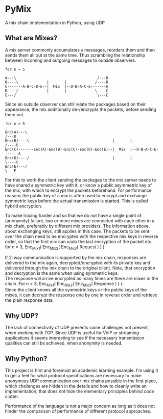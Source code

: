 # PyMix
A mix chain implementation in Python, using UDP

## What are Mixes?

A mix server commonly accumulates `n` messages, reorders them and then sends them all out at the same time. 
Thus scrambling the relationship between incoming and outgoing messages to outside observers.

    for n = 5
    
    A---\                                     /---D
    B----\             |       |             /----B
    C-------A-B-C-D-E--|  Mix  |--D-B-A-C-E-------A
    D----/             |       |             \----C
    E---/                                     \---E
    
Since an outside observer can still relate the packages based on their appearance, the mix additionally de-/encrypts the packets, before sending them out.
    
    for n = 5
    
    Enc(A)---\                                                              /---D
    Enc(B)----\                                      |       |             /----B
    Enc(C)-------Enc(A)-Enc(B)-Enc(C)-Enc(D)-Enc(E)--|  Mix  |--D-B-A-C-E-------A
    Enc(D)----/                                      |       |             \----C
    Enc(E)---/                                                              \---E
    
For this to work the client sending the packages to the mix server needs to have shared a symmetric key with it, or know a public asymmetric key of the mix, with which to encrypt the packets beforehand. For performance reasons the public key of a mix is often used to encrypt and exchange symmetric keys before the actual transmission is started. This is called hybrid encryption.

To make tracing harder and so that we do not have a single point of (anonymity) failure, two or more mixes are connected with each other in a mix chain, preferably by different mix providers. The information above, about exchanging keys, still applies in this case. The packets to be sent over the chain need to be encrypted with the respective mix keys in reverse order, so that the first mix can undo the last encryption of the packet etc: for n = 3, Enc<sub>Mix1</sub>( Enc<sub>Mix2</sub>( Enc<sub>Mix3</sub>( Request ) ) )

If 2-way communication is supported by the mix chain, responses are delivered to the mix again, decrypted/encrypted with its private key and delivered through the mix chain to the original client. Note, that encryption and decryption is the same when using symmetric keys.  
The response will arrive encrypted as many times are there are mixes in the chain. For n = 3, Enc<sub>Mix1</sub>( Enc<sub>Mix2</sub>( Enc<sub>Mix3</sub>( Response ) ) ).  
Since the client knows all the symmetric keys or the public keys of the mixes, it can decrypt the response one by one in reverse order and retrieve the plain response data.

## Why UDP?

The lack of connectivity of UDP presents some challenges not present, when working with TCP. Since UDP is useful for VoIP or streaming applications it seems interesting to see if the necessary transmission qualities can still be achieved, when anonymity is needed.

## Why Python?

This project is first and foremost an academic learning example. I'm using it to get a feel for what protocol specifications are necessary to make anonymous UDP communication over mix chains possible in the first place, which challenges are hidden in the details and how to cleanly write an implementation, that does not hide the elementary principles behind code clutter.

Performance of the language is not a major concern as long as it does not hinder the comparison of performance of different protocol approaches.
